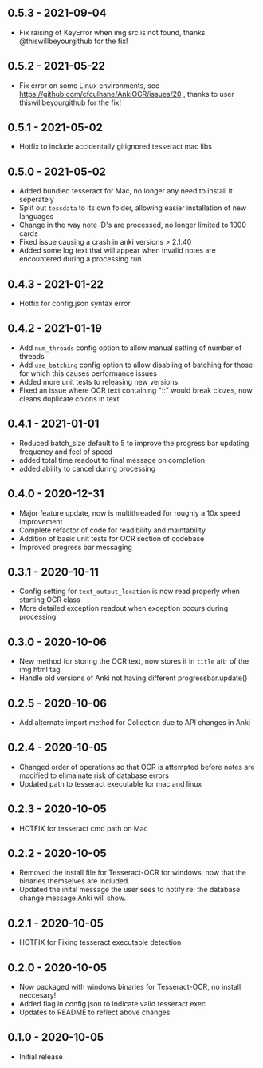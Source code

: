 ## 0.5.3 - 2021-09-04
- Fix raising of KeyError when img src is not found, thanks @thiswillbeyourgithub for the fix!

## 0.5.2 - 2021-05-22
- Fix error on some Linux environments, see https://github.com/cfculhane/AnkiOCR/issues/20 , 
  thanks to user thiswillbeyourgithub for the fix!

## 0.5.1 - 2021-05-02
- Hotfix to include accidentally gitignored tesseract mac libs

## 0.5.0 - 2021-05-02
- Added bundled tesseract for Mac, no longer any need to install it seperately
- Split out `tessdata` to its own folder, allowing easier installation of new languages
- Change in the way note ID's are processed, no longer limited to 1000 cards
- Fixed issue causing a crash in anki versions > 2.1.40
- Added some log text that will appear when invalid notes are encountered during a processing run

## 0.4.3 - 2021-01-22
- Hotfix for config.json syntax error

## 0.4.2 - 2021-01-19
- Add `num_threads` config option to allow manual setting of number of threads
- Add `use_batching` config option to allow disabling of batching for those for which  this causes performance issues
- Added more unit tests to releasing new versions
- Fixed an issue where OCR text containing "::" would break clozes, now cleans duplicate colons in text

## 0.4.1 - 2021-01-01
- Reduced batch_size default to 5 to improve the progress bar updating frequency and feel of speed
- added total time readout to final message on completion
- added ability to cancel during processing

## 0.4.0 - 2020-12-31
- Major feature update, now is multithreaded for roughly a 10x speed improvement
- Complete refactor of code for  readibility and maintability
- Addition of basic unit tests for OCR section of codebase
- Improved progress bar messaging

## 0.3.1 - 2020-10-11
- Config setting for `text_output_location` is now read properly when starting OCR class
- More detailed exception readout when exception occurs during processing

## 0.3.0 - 2020-10-06
- New method for storing the OCR text, now stores it in `title` attr of the img html tag
- Handle old versions of Anki not having different progressbar.update()

## 0.2.5 - 2020-10-06

- Add alternate import method for Collection due to API changes in Anki

## 0.2.4 - 2020-10-05

- Changed order of operations so that OCR is attempted before notes are modified to elimainate risk of database errors
- Updated path to tesseract executable for mac and linux

## 0.2.3 - 2020-10-05

- HOTFIX for tesseract cmd path on Mac

## 0.2.2 - 2020-10-05

- Removed the install file for Tesseract-OCR for windows, now that the binaries themselves are included. 
- Updated the inital message the user sees to notify re: the database change message Anki will show.

## 0.2.1 - 2020-10-05

- HOTFIX for Fixing tesseract executable detection

## 0.2.0 - 2020-10-05

- Now packaged with windows binaries for Tesseract-OCR, no install neccesary!
- Added flag in config.json to indicate valid tesseract exec
- Updates to README to reflect above changes

## 0.1.0 - 2020-10-05

- Initial release
